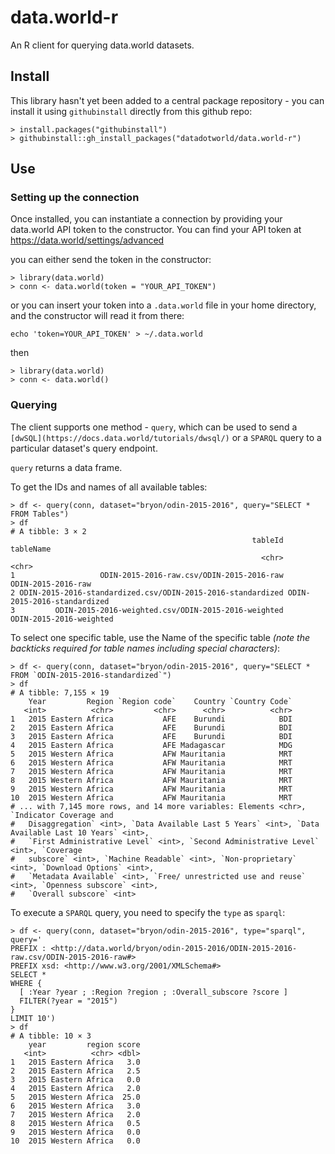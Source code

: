 # data.world-r

An R client for querying data.world datasets.

## Install

This library hasn't yet been added to a central package repository -
you can install it using `githubinstall` directly from this github repo:

```
> install.packages("githubinstall")
> githubinstall::gh_install_packages("datadotworld/data.world-r")
```

## Use

### Setting up the connection

Once installed, you can instantiate a connection by providing your
data.world API token to the constructor.  You can find your API
token at https://data.world/settings/advanced

you can either send the token in the constructor:
```
> library(data.world)
> conn <- data.world(token = "YOUR_API_TOKEN")
```

or you can insert your token into a `.data.world` file in your home
directory, and the constructor will read it from there:

```
echo 'token=YOUR_API_TOKEN' > ~/.data.world
```
then
```
> library(data.world)
> conn <- data.world()
```

### Querying

The client supports one method - `query`, which can be used to send a
`[dwSQL](https://docs.data.world/tutorials/dwsql/)` or a `SPARQL` query to a particular dataset's query endpoint.

`query` returns a data frame.

To get the IDs and names of all available tables:
```
> df <- query(conn, dataset="bryon/odin-2015-2016", query="SELECT * FROM Tables")
> df
# A tibble: 3 × 2
                                                      tableId                   tableName
                                                        <chr>                       <chr>
1                   ODIN-2015-2016-raw.csv/ODIN-2015-2016-raw          ODIN-2015-2016-raw
2 ODIN-2015-2016-standardized.csv/ODIN-2015-2016-standardized ODIN-2015-2016-standardized
3         ODIN-2015-2016-weighted.csv/ODIN-2015-2016-weighted     ODIN-2015-2016-weighted
```

To select one specific table, use the Name of the specific table *(note the backticks required for table names including special characters)*:
```
> df <- query(conn, dataset="bryon/odin-2015-2016", query="SELECT * FROM `ODIN-2015-2016-standardized`")
> df
# A tibble: 7,155 × 19
    Year         Region `Region code`    Country `Country Code`
   <int>          <chr>         <chr>      <chr>          <chr>
1   2015 Eastern Africa           AFE    Burundi            BDI
2   2015 Eastern Africa           AFE    Burundi            BDI
3   2015 Eastern Africa           AFE    Burundi            BDI
4   2015 Eastern Africa           AFE Madagascar            MDG
5   2015 Western Africa           AFW Mauritania            MRT
6   2015 Western Africa           AFW Mauritania            MRT
7   2015 Western Africa           AFW Mauritania            MRT
8   2015 Western Africa           AFW Mauritania            MRT
9   2015 Western Africa           AFW Mauritania            MRT
10  2015 Western Africa           AFW Mauritania            MRT
# ... with 7,145 more rows, and 14 more variables: Elements <chr>, `Indicator Coverage and
#   Disaggregation` <int>, `Data Available Last 5 Years` <int>, `Data Available Last 10 Years` <int>,
#   `First Administrative Level` <int>, `Second Administrative Level` <int>, `Coverage
#   subscore` <int>, `Machine Readable` <int>, `Non-proprietary` <int>, `Download Options` <int>,
#   `Metadata Available` <int>, `Free/ unrestricted use and reuse` <int>, `Openness subscore` <int>,
#   `Overall subscore` <int>
```

To execute a `SPARQL` query, you need to specify the `type` as
`sparql`:
```
> df <- query(conn, dataset="bryon/odin-2015-2016", type="sparql", query='
PREFIX : <http://data.world/bryon/odin-2015-2016/ODIN-2015-2016-raw.csv/ODIN-2015-2016-raw#>
PREFIX xsd: <http://www.w3.org/2001/XMLSchema#>
SELECT *
WHERE {
  [ :Year ?year ; :Region ?region ; :Overall_subscore ?score ]
  FILTER(?year = "2015")
} 
LIMIT 10')
> df
# A tibble: 10 × 3
    year         region score
   <int>          <chr> <dbl>
1   2015 Eastern Africa   3.0
2   2015 Eastern Africa   2.5
3   2015 Eastern Africa   0.0
4   2015 Eastern Africa   2.0
5   2015 Western Africa  25.0
6   2015 Western Africa   3.0
7   2015 Western Africa   2.0
8   2015 Western Africa   0.5
9   2015 Western Africa   0.0
10  2015 Western Africa   0.0
```
